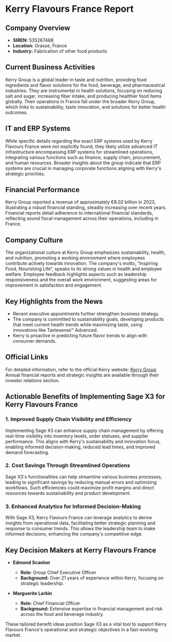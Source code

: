 # Kerry Flavours France Report

## Company Overview  
- **SIREN:** 535267488  
- **Location:** Grasse, France  
- **Industry:** Fabrication of other food products  

## Current Business Activities  
Kerry Group is a global leader in taste and nutrition, providing food ingredients and flavor solutions for the food, beverage, and pharmaceutical industries. They are instrumental in health solutions, focusing on reducing salt and sugar, increasing fiber intake, and producing healthier food items globally. Their operations in France fall under the broader Kerry Group, which links to sustainability, taste innovation, and solutions for better health outcomes.

## IT and ERP Systems  
While specific details regarding the exact ERP systems used by Kerry Flavours France were not explicitly found, they likely utilize advanced IT infrastructure encompassing ERP systems for streamlined operations, integrating various functions such as finance, supply chain, procurement, and human resources. Broader insights about the group indicate that ERP systems are crucial in managing corporate functions aligning with Kerry's strategic priorities.

## Financial Performance  
Kerry Group reported a revenue of approximately €8.02 billion in 2023, illustrating a robust financial standing, steadily increasing over recent years. Financial reports detail adherence to international financial standards, reflecting sound fiscal management across their operations, including in France.

## Company Culture  
The organizational culture at Kerry Group emphasizes sustainability, health, and nutrition, promoting a working environment where employees contribute actively towards innovation. The company's motto, “Inspiring Food, Nourishing Life”, speaks to its strong values in health and employee welfare. Employee feedback highlights aspects such as leadership responsiveness and the overall work environment, suggesting areas for improvement in satisfaction and engagement.

## Key Highlights from the News  
- Recent executive appointments further strengthen business strategy.  
- The company is committed to sustainability goals, developing products that meet current health trends while maximizing taste, using innovations like Tastesense™ Advanced.  
- Kerry is proactive in predicting future flavor trends to align with consumer demands.

## Official Links  
For detailed information, refer to the official Kerry website: [Kerry Group](https://www.kerry.com/)  
Annual financial reports and strategic insights are available through their investor relations section.

## Actionable Benefits of Implementing Sage X3 for Kerry Flavours France  
### 1. Improved Supply Chain Visibility and Efficiency  
Implementing Sage X3 can enhance supply chain management by offering real-time visibility into inventory levels, order statuses, and supplier performance. This aligns with Kerry's sustainability and innovation focus, enabling informed decision-making, reduced lead times, and improved demand forecasting.

### 2. Cost Savings Through Streamlined Operations  
Sage X3's functionalities can help streamline various business processes, leading to significant savings by reducing manual errors and optimizing workflows. Such efficiencies could maximize profit margins and direct resources towards sustainability and product development.

### 3. Enhanced Analytics for Informed Decision-Making  
With Sage X3, Kerry Flavours France can leverage analytics to derive insights from operational data, facilitating better strategic planning and response to consumer trends. This allows the leadership team to make informed decisions, enhancing the company's competitive edge.

## Key Decision Makers at Kerry Flavours France  
- **Edmond Scanlon**  
  - **Role:** Group Chief Executive Officer  
  - **Background:** Over 21 years of experience within Kerry, focusing on strategic leadership.  

- **Marguerite Larkin**  
  - **Role:** Chief Financial Officer  
  - **Background:** Extensive expertise in financial management and risk across the food and beverage industry.

These tailored benefit ideas position Sage X3 as a vital tool to support Kerry Flavours France's operational and strategic objectives in a fast-evolving market.